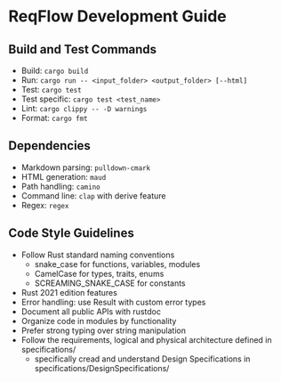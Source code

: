 # ReqFlow Development Guide

## 
## Build and Test Commands
- Build: `cargo build`
- Run: `cargo run -- <input_folder> <output_folder> [--html]`
- Test: `cargo test`
- Test specific: `cargo test <test_name>`
- Lint: `cargo clippy -- -D warnings`
- Format: `cargo fmt`

## Dependencies
- Markdown parsing: `pulldown-cmark`  
- HTML generation: `maud`
- Path handling: `camino`
- Command line: `clap` with derive feature
- Regex: `regex`

## Code Style Guidelines
- Follow Rust standard naming conventions
  - snake_case for functions, variables, modules
  - CamelCase for types, traits, enums
  - SCREAMING_SNAKE_CASE for constants
- Rust 2021 edition features
- Error handling: use Result with custom error types
- Document all public APIs with rustdoc
- Organize code in modules by functionality
- Prefer strong typing over string manipulation
- Follow the requirements, logical and physical architecture defined in specifications/
  - specifically cread and understand Design Specifications in specifications/DesignSpecifications/
